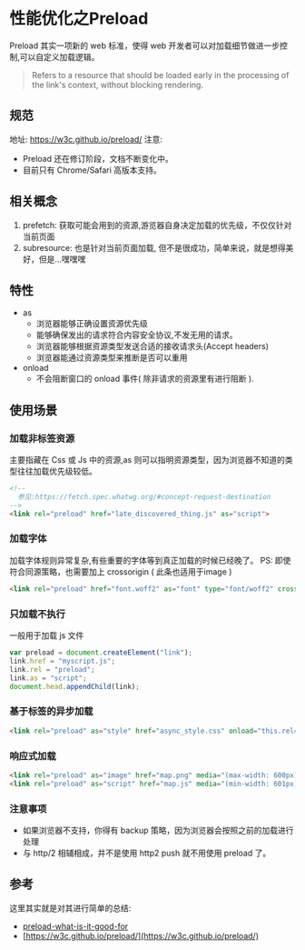 # 性能优化之Preload
Preload 其实一项新的 web 标准，使得 web 开发者可以对加载细节做进一步控制,可以自定义加载逻辑。
> Refers to a resource that should be loaded early in the processing of the link's context, without blocking rendering.


## 规范
地址: https://w3c.github.io/preload/
注意:
  + Preload 还在修订阶段，文档不断变化中。
  + 目前只有 Chrome/Safari 高版本支持。



## 相关概念
1. prefetch: 获取可能会用到的资源,游览器自身决定加载的优先级，不仅仅针对当前页面
2. subresource: 也是针对当前页面加载, 但不是很成功，简单来说，就是想得美好，但是...嘿嘿嘿



## 特性
* as
  + 浏览器能够正确设置资源优先级
  + 能够确保发出的请求符合内容安全协议,不发无用的请求。
  + 浏览器能够根据资源类型发送合适的接收请求头(Accept headers)
  + 浏览器能通过资源类型来推断是否可以重用
* onload
  + 不会阻断窗口的 onload 事件( 除非请求的资源里有进行阻断 ).



## 使用场景

### 加载非标签资源
主要指藏在 Css 或 Js 中的资源,as 则可以指明资源类型，因为浏览器不知道的类型往往加载优先级较低。
```html
<!--
  参见:https://fetch.spec.whatwg.org/#concept-request-destination
-->
<link rel="preload" href="late_discovered_thing.js" as="script">
```

### 加载字体
加载字体规则异常复杂,有些重要的字体等到真正加载的时候已经晚了。
PS: 即使符合同源策略，也需要加上 crossorigin ( 此条也适用于image )

```html
<link rel="preload" href="font.woff2" as="font" type="font/woff2" crossorigin>
```

### 只加载不执行
一般用于加载 js 文件
```js
var preload = document.createElement("link");
link.href = "myscript.js";
link.rel = "preload";
link.as = "script";
document.head.appendChild(link);
```

### 基于标签的异步加载
```html
<link rel="preload" as="style" href="async_style.css" onload="this.rel='stylesheet'">
```

### 响应式加载
```html
<link rel="preload" as="image" href="map.png" media="(max-width: 600px)">
<link rel="preload" as="script" href="map.js" media="(min-width: 601px)">
```



### 注意事项
* 如果浏览器不支持，你得有 backup 策略，因为浏览器会按照之前的加载进行处理
* 与 http/2 相辅相成，并不是使用 http2 push 就不用使用 preload 了。


## 参考
这里其实就是对其进行简单的总结:
* [preload-what-is-it-good-for](https://www.smashingmagazine.com/2016/02/preload-what-is-it-good-for/)
* [https://w3c.github.io/preload/](https://w3c.github.io/preload/)
